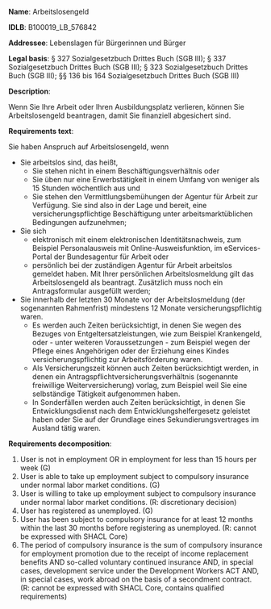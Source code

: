 <b>Name</b>: Arbeitslosengeld

<b>IDLB</b>: B100019_LB_576842

<b>Addressee</b>: Lebenslagen für Bürgerinnen und Bürger

<b>Legal basis</b>: § 327 Sozialgesetzbuch Drittes Buch (SGB III); § 337 Sozialgesetzbuch Drittes Buch (SGB III); § 323 Sozialgesetzbuch Drittes Buch (SGB III); §§ 136 bis 164 Sozialgesetzbuch Drittes Buch (SGB III)

<b>Description</b>: 

Wenn Sie Ihre Arbeit oder Ihren Ausbildungsplatz verlieren, können Sie
Arbeitslosengeld beantragen, damit Sie finanziell abgesichert sind.

<b>Requirements text</b>:

Sie haben Anspruch auf Arbeitslosengeld, wenn

  * Sie arbeitslos sind, das heißt,
    * Sie stehen nicht in einem Beschäftigungsverhältnis oder
    * Sie üben nur eine Erwerbstätigkeit in einem Umfang von weniger als 15 Stunden wöchentlich aus und
    * Sie stehen den Vermittlungsbemühungen der Agentur für Arbeit zur Verfügung. Sie sind also in der Lage und bereit, eine versicherungspflichtige Beschäftigung unter arbeitsmarktüblichen Bedingungen aufzunehmen;
  * Sie sich 
    * elektronisch mit einem elektronischen Identitätsnachweis, zum Beispiel Personalausweis mit Online-Ausweisfunktion, im eServices-Portal der Bundesagentur für Arbeit oder
    * persönlich bei der zuständigen Agentur für Arbeit arbeitslos gemeldet haben. Mit Ihrer persönlichen Arbeitslosmeldung gilt das Arbeitslosengeld als beantragt. Zusätzlich muss noch ein Antragsformular ausgefüllt werden;
  * Sie innerhalb der letzten 30 Monate vor der Arbeitslosmeldung (der sogenannten Rahmenfrist) mindestens 12 Monate versicherungspflichtig waren. 
    * Es werden auch Zeiten berücksichtigt, in denen Sie wegen des Bezuges von Entgeltersatzleistungen, wie zum Beispiel Krankengeld, oder - unter weiteren Voraussetzungen - zum Beispiel wegen der Pflege eines Angehörigen oder der Erziehung eines Kindes versicherungspflichtig zur Arbeitsförderung waren.
    * Als Versicherungszeit können auch Zeiten berücksichtigt werden, in denen ein Antragspflichtversicherungsverhältnis (sogenannte freiwillige Weiterversicherung) vorlag, zum Beispiel  weil Sie eine selbständige Tätigkeit aufgenommen haben.
    * In Sonderfällen werden auch Zeiten berücksichtigt, in denen Sie Entwicklungsdienst nach dem Entwicklungshelfergesetz geleistet haben oder Sie auf der Grundlage eines Sekundierungsvertrages im Ausland tätig waren.

<b>Requirements decomposition</b>:

1. User is not in employment OR in employment for less than 15 hours per week (G)
2. User is able to take up employment subject to compulsory insurance under normal labor market conditions. (G)
3. User is willing to take up employment subject to compulsory insurance under normal labor market conditions. (R: discretionary decision)
4. User has registered as unemployed. (G)
5. User has been subject to compulsory insurance for at least 12 months within the last 30 months before registering as unemployed. (R: cannot be expressed with SHACL Core)
6. The period of compulsory insurance is the sum of compulsory insurance for employment promotion due to the receipt of income replacement benefits AND so-called voluntary continued insurance AND, in special cases, development service under the Development Workers ACT AND, in special cases, work abroad on the basis of a secondment contract. (R: cannot be expressed with SHACL Core, contains qualified requirements)